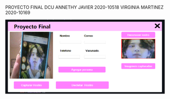 PROYECTO FINAL DCU
ANNETHY JAVIER 2020-10518
VIRGINIA MARTINEZ 2020-10169

![Captura de pantalla 1](img/1.png)